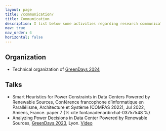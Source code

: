 ```yaml
---
layout: page
title: /communication/
title: Communication
description: I list below some activities regarding research communication.
nav: true
nav_order: 4
horizontal: false
---
```


## Organization
- Technical organization of [GreenDays 2024](http://perso.ens-lyon.fr/laurent.lefevre/greendaystoulouse2024/)

## Talks
- Smart Heuristics for Power Constraints in Data Centers Powered by Renewable Sources, Conférence francophone d’informatique en Parallélisme, Architecture et Système (COMPAS 2022), Jul 2022, Amiens, France. paper 7 {% cite fontanadenardin:hal-03757548 %}
- Analyzing Power Decisions in Data Center Powered by Renewable Sources, [GreenDays 2023](http://perso.ens-lyon.fr/laurent.lefevre/greendayslyon2023), Lyon. [Video](https://graal.ens-lyon.fr/greendays2023/GreenDays2023_Igor_Fontana_Nardin.mp4)